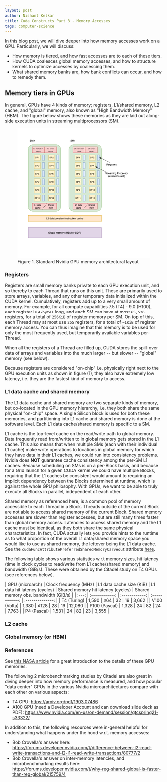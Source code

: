 ```yaml
---
layout: post
author: Nishant Kelkar
title: Cuda Constructs Part 3 - Memory Accesses
tags: computer-science
---
```


In this blog post, we will dive deeper into how memory accesses work on a GPU. Particularly, we will discuss:
- How memory is tiered, and how fast accesses are to each of these tiers.
- How CUDA coalesces global memory accesses, and how to structure kernels to optimize accesses by coalescing them.
- What shared memory banks are, how bank conflicts can occur, and how to remedy them.


## Memory tiers in GPUs

In general, GPUs have 4 kinds of memory; registers, L1/shared memory, L2 cache, and "global" memory, also known as "High Bandwidth Memory" (HBM). The figure below shows these memories as they are laid out along-side execution units in streaming multiprocessors (SM).

<figure class="blog-fig">
  <img src="/assets/images/cuda-gpu-memory-arch.png">
  <figcaption>Figure 1. Standard Nvidia GPU memory architectural layout</figcaption>
</figure>

### Registers

Registers are small memory banks private to each GPU execution unit, and so thereby to each Thread that runs on this unit. These are primarily used to store arrays, variables, and any other temporary data initialized within the CUDA kernel. Cumulatively, registers add up to a very small amount of memory. For example, for all compute capabilities 7.5 (T4) - 9.0 (H100), each register is `4-bytes` long, and each SM can have at most `65,536` registers, for a total of `256KiB` of register memory per SM. On top of this, each Thread may at most use `255` registers, for a total of `~1KiB` of register memory access. You can thus imagine that this memory is to be used for only the most frequently used, but temporarily available variables per-Thread.

When all the registers of a Thread are filled up, CUDA stores the spill-over data of arrays and variables into the much larger -- but slower -- "global" memory (see below).

Because registers are considered "on-chip" i.e. physically right next to the GPU execution units as shown in figure (1), they also have extremely low latency, i.e. they are the fastest kind of memory to access.

### L1 data cache and shared memory

The L1 data cache and shared memory are two separate kinds of memory, but co-located in the GPU memory hierarchy, i.e. they both share the same physical "on-chip" space. A single Silicon block is used for both these memories, and partitioning into L1 cache and shared memory is done at the software level. Each L1 data cache/shared memory is specific to a SM.

L1 cache is the top-level cache on the read/write path to global memory. Data frequently read from/written to in global memory gets stored in the L1 cache.
This also means that when multiple SMs (each with their individual L1 cache) make write operations to locations in global memory for which they have data in their L1 caches, we could run into consistency problems. Nvidia does **NOT** guarantee cache consistency among the per-SM L1 caches. Because scheduling on SMs is on a per-Block basis, and because for a Grid launch for a given CUDA kernel we could have multiple Blocks, requiring that the L1 caches be consistent would amount to requiring an implicit dependency between the Blocks determined at runtime, which is against the whole GPU philosophy. With GPUs, we want to be able to truly execute all Blocks in parallel, independent of each other.

Shared memory as referenced here, is a common pool of memory accessible to each Thread in a Block. Threads outside of the current Block are not able to access shared memory of the current Block. Shared memory accesses are slower than register accesses, but are still many times faster than global memory access. Latencies to access shared memory and the L1 cache must be identical, as they both share the same physical characteristics. In fact, CUDA actually lets you provide hints to the runtime as to what proportion of the overall L1 data/shared memory space you would like to use as shared memory, the leftover being the L1 data cache. See the `cudaFuncAttributePreferredSharedMemoryCarveout` attribute [here](https://docs.nvidia.com/cuda/cuda-runtime-api/group__CUDART__EXECUTION.html#group__CUDART__EXECUTION_1g317e77d2657abf915fd9ed03e75f3eb0).

The following table shows various statistics w.r.t memory sizes, hit latency (time in clock cycles to read/write from L1 cache/shared memory) and bandwidth (GiB/s). These were obtained by the Citadel study on T4 GPUs (see references below).

|  GPU (microarch)  |       Clock frequency (MHz)        | L1 data cache size (KiB)        |       L1 data hit latency (cycles)        |       Shared memory hit latency (cycles)        |       Shared memory obs. bandwidth (GiB/s)        |
| :---: | :------------: | :------------: | :------------: | :--------------: |
| T4 (Turing) | 1,590 | ≤64 | 32 | 19 | 3,662 |
| V100 (Volta) | 1,380 | ≤128 | 28 | 19 | 12,080 |
| P100 (Pascal) | 1,328 | 24 | 82 | 24 | 7,763 |
| P4 (Pascal) | 1,531 | 24 | 82 | 23 | 3,555 |

### L2 cache

### Global memory (or HBM)

### References

See [this NASA article](https://www.nas.nasa.gov/hecc/support/kb/basics-on-nvidia-gpu-hardware-architecture_704.html) for a great introduction to the details of these GPU memories.

The following 2 microbenchmarking studies by Citadel are also great in diving deeper into how memory performance is measured, and how popular "data center" GPUs in the various Nvidia microarchitectures compare with each other on various aspects:

- T4 GPU: <https://arxiv.org/pdf/1903.07486>
- A100 GPU (need a Developer Account and can download slide deck as PDF): <https://www.nvidia.com/en-us/on-demand/session/gtcspring21-s33322/>

In addition to this, the following resources were in-general helpful for understanding what happens under the hood w.r.t. memory accesses:
- Bob Crovella's answer here: <https://forums.developer.nvidia.com/t/difference-between-l2-read-write-transactions-and-l2-l1-read-write-transactions/80777/2>
- Bob Crovella's answer on inter-memory latencies, and microbenchmarking results here: <https://forums.developer.nvidia.com/t/why-reg-shared-global-is-faster-than-reg-global/215759/4>
